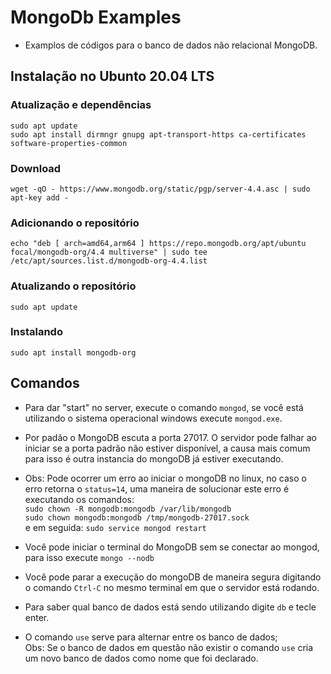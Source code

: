 # MongoDb Examples

- Examplos de códigos para o banco de dados não relacional MongoDB.

## Instalação no Ubunto 20.04 LTS

### Atualização e dependências

`sudo apt update`
\
`sudo apt install dirmngr gnupg apt-transport-https ca-certificates software-properties-common`

### Download

`wget -qO - https://www.mongodb.org/static/pgp/server-4.4.asc | sudo apt-key add -`

### Adicionando o repositório

`echo "deb [ arch=amd64,arm64 ] https://repo.mongodb.org/apt/ubuntu focal/mongodb-org/4.4 multiverse" | sudo tee /etc/apt/sources.list.d/mongodb-org-4.4.list`

### Atualizando o repositório

`sudo apt update`

### Instalando

`sudo apt install mongodb-org`

## Comandos

- Para dar "start" no server, execute o comando `mongod`, se você está utilizando o sistema operacional windows execute `mongod.exe`.

- Por padão o MongoDB escuta a porta 27017. O servidor pode falhar ao iniciar se a porta padrão não estiver disponível, a causa mais comum para isso é outra instancia do mongoDB já estiver executando.

- Obs: Pode ocorrer um erro ao iniciar o mongoDB no linux, no caso o erro retorna o `status=14`, uma maneira de solucionar este erro é executando os comandos:\
  `sudo chown -R mongodb:mongodb /var/lib/mongodb` \
  `sudo chown mongodb:mongodb /tmp/mongodb-27017.sock`\
  e em seguida:
  `sudo service mongod restart`

- Você pode iniciar o terminal do MongoDB sem se conectar ao mongod, para isso execute `mongo --nodb`

- Você pode parar a execução do mongoDB de maneira segura digitando o comando `Ctrl-C` no mesmo terminal em que o servidor está rodando.

- Para saber qual banco de dados está sendo utilizando digite `db` e tecle enter.

- O comando `use` serve para alternar entre os banco de dados; \
  Obs: Se o banco de dados em questão não existir o comando `use` cria um novo banco de dados como nome que foi declarado.
